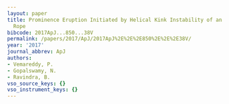 ```yaml
---
layout: paper
title: Prominence Eruption Initiated by Helical Kink Instability of an Embedded Flux
  Rope
bibcode: 2017ApJ...850...38V
permalink: /papers/2017/ApJ/2017ApJ%2E%2E%2E850%2E%2E%2E38V/
year: '2017'
journal_abbrev: ApJ
authors:
- Vemareddy, P.
- Gopalswamy, N.
- Ravindra, B.
vso_source_keys: {}
vso_instrument_keys: {}
---
```

